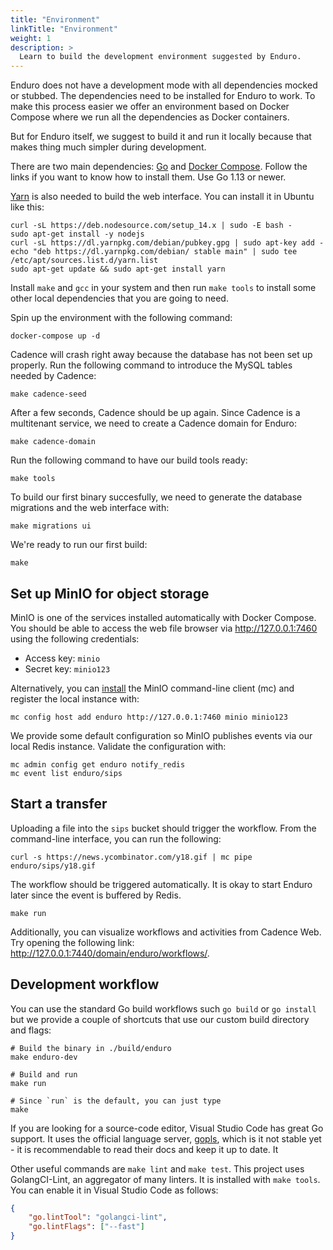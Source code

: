 ```yaml
---
title: "Environment"
linkTitle: "Environment"
weight: 1
description: >
  Learn to build the development environment suggested by Enduro.
---
```


Enduro does not have a development mode with all dependencies mocked or stubbed.
The dependencies need to be installed for Enduro to work. To make this process
easier we offer an environment based on Docker Compose where we run all the
dependencies as Docker containers.

But for Enduro itself, we suggest to build it and run it locally because that
makes thing much simpler during development.

There are two main dependencies: [Go][go] and [Docker Compose][docker-compose].
Follow the links if you want to know how to install them. Use Go 1.13 or newer.

[Yarn][yarn] is also needed to build the web interface. You can
install it in Ubuntu like this:

```
curl -sL https://deb.nodesource.com/setup_14.x | sudo -E bash -
sudo apt-get install -y nodejs
curl -sL https://dl.yarnpkg.com/debian/pubkey.gpg | sudo apt-key add -
echo "deb https://dl.yarnpkg.com/debian/ stable main" | sudo tee /etc/apt/sources.list.d/yarn.list
sudo apt-get update && sudo apt-get install yarn
```

Install `make` and `gcc` in your system and then run `make tools` to
install some other local dependencies that you are going to need.

Spin up the environment with the following command:

    docker-compose up -d

Cadence will crash right away because the database has not been set up properly.
Run the following command to introduce the MySQL tables needed by Cadence:

    make cadence-seed

After a few seconds, Cadence should be up again. Since Cadence is a multitenant
service, we need to create a Cadence domain for Enduro:

    make cadence-domain

Run the following command to have our build tools ready:

    make tools

To build our first binary succesfully, we need to generate the database
migrations and the web interface with:

    make migrations ui

We're ready to run our first build:

    make

## Set up MinIO for object storage

MinIO is one of the services installed automatically with Docker Compose. You
should be able to access the web file browser via http://127.0.0.1:7460 using
the following credentials:

* Access key: `minio`
* Secret key: `minio123`

Alternatively, you can [install][mc] the MinIO command-line client (mc) and
register the local instance with:

    mc config host add enduro http://127.0.0.1:7460 minio minio123

We provide some default configuration so MinIO publishes events via our local
Redis instance. Validate the configuration with:

    mc admin config get enduro notify_redis
    mc event list enduro/sips

## Start a transfer

Uploading a file into the `sips` bucket should trigger the workflow. From the
command-line interface, you can run the following:

    curl -s https://news.ycombinator.com/y18.gif | mc pipe enduro/sips/y18.gif

The workflow should be triggered automatically. It is okay to start Enduro later
since the event is buffered by Redis.

    make run

Additionally, you can visualize workflows and activities from Cadence Web. Try
opening the following link: http://127.0.0.1:7440/domain/enduro/workflows/.

## Development workflow

You can use the standard Go build workflows such `go build` or `go install` but
we provide a couple of shortcuts that use our custom build directory and flags:


    # Build the binary in ./build/enduro
    make enduro-dev

    # Build and run
    make run

    # Since `run` is the default, you can just type
    make

If you are looking for a source-code editor, Visual Studio Code has great Go
support. It uses the official language server, [gopls][gopls], which is it not
stable yet - it is recommendable to read their docs and keep it up to date. It

Other useful commands are `make lint` and `make test`. This project uses
GolangCI-Lint, an aggregator of many linters. It is installed with `make tools`.
You can enable it in Visual Studio Code as follows:

```json
{
    "go.lintTool": "golangci-lint",
    "go.lintFlags": ["--fast"]
}
```


[docker-compose]: https://docs.docker.com/compose/install/
[mc]: https://docs.min.io/docs/minio-client-quickstart-guide.html
[go]: https://golang.org/doc/install
[gopls]: https://github.com/golang/tools/blob/master/gopls/README.md
[yarn]: https://yarnpkg.com/
